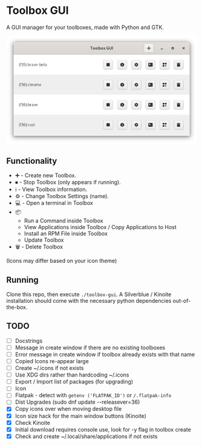 # Toolbox GUI
A GUI manager for your toolboxes, made with Python and GTK.

![screenshot](screenshot.png)

## Functionality
- :heavy_plus_sign: - Create new Toolbox.
- ⏹ - Stop Toolbox (only appears if running).
- :information_source: - View Toolbox information.
- :gear: - Change Toolbox Settings (name).
- :computer: - Open a terminal in Toolbox
- :package:
    - Run a Command inside Toolbox
    - View Applications inside Toolbox / Copy Applications to Host
    - Install an RPM File inside Toolbox
    - Update Toolbox
- :wastebasket: - Delete Toolbox

(Icons may differ based on your icon theme)

## Running
Clone this repo, then execute `./toolbox-gui`. A Silverblue / Kinoite installation should come with the necessary python dependencies out-of-the-box.

## TODO
- [ ] Docstrings
- [ ] Message in create window if there are no existing toolboxes
- [ ] Error message in create window if toolbox already exists with that name
- [ ] Copied Icons re-appear large
- [ ] Create ~/.icons if not exists
- [ ] Use XDG dirs rather than hardcoding ~/.icons
- [ ] Export / Import list of packages (for upgrading)
- [ ] Icon
- [ ] Flatpak - detect with `getenv ('FLATPAK_ID')` or `/.flatpak-info`
- [ ] Dist Upgrades (sudo dnf update --releasever=36)
- [x] Copy icons over when moving desktop file
- [x] Icon size hack for the main window buttons (Kinoite)
- [x] Check Kinoite
- [x] Initial download requires console use, look for -y flag in toolbox create
- [x] Check and create ~/.local/share/applications if not exists
